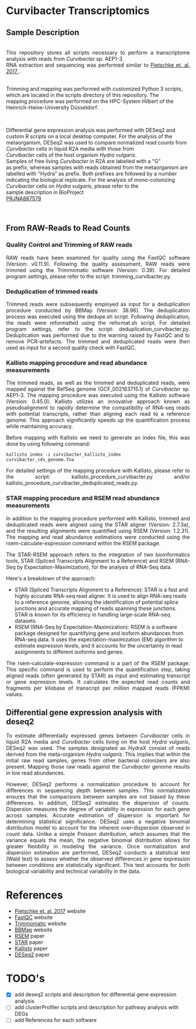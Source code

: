 # Curvibacter Transcriptomics

## Sample Description
<div style="text-align: justify;white-space: pre-line;">
This repository stores all scripts necessary to perform a transcriptome analysis with reads from <i>Curvibacter</i> sp. AEP1-3.
RNA extraction and sequencing was performed similar to <a href="https://www.pnas.org/doi/10.1073/pnas.1706879114"> Pietschke et. al. 2017 </a>.

Trimming and mapping was performed with customized Python 3 scripts, which are located in the scripts directory of this repository.
The mapping procedure was performed on the HPC-System Hilbert of the Heinrich-Heine-University Düsseldorf.

Differential gene expression analysis was performed with DESeq2 and custom R scripts on a local desktop computer. For the analysis of the metaorganism, DESeq2 was used to compare normalized read counts from <i>Curvibacter</i> cells in liquid R2A media with those from <i>Curvibacter</i> cells of the host organism <i>Hydra vulgaris</i>.
Samples of free living <i>Curvibacter</i> in R2A are labelled with a "G" as prefix, whereas samples with reads obtained from the metaorganism are labelled with "Hydra" as prefix. Both prefixes are followed by a number indicating the biological replicate.
For the analysis of mono-colonizing <i>Curvibacter</i> cells on <i>Hydra vulgaris</i>, please refer to the sample description in BioProject <a href="https://www.ncbi.nlm.nih.gov/bioproject/PRJNA887579">PRJNA887579</a>
</div>

## From RAW-Reads to Read Counts
### Quality Control and Trimming of RAW reads

<div style="text-align: justify">
RAW reads have been examined for quality using the FastQC software (Version: v0.11.9). Following the quality assessment, RAW reads were trimmed using the Trimmomatic software (Version: 0.39). For detailed program settings, please refer to the script: trimming_curvibacter.py.
</div>

### Deduplication of trimmed reads

<div style="text-align: justify">
Trimmed reads were subsequently employed as input for a deduplication procedure conducted by BBMap (Version: 38.96). The deduplication process was executed using the dedupe.sh script. Following deduplication, the reads were reformatted using the reformat.sh script. For detailed program settings, refer to the script: deduplication_curvibacter.py.
Deduplication was performed due to the warning raised by FastQC and to remove PCR-artefacts. The trimmed and deduplicated reads were then used as input for a second quality check with FastQC.
</div>

### Kallisto mapping procedure and read abundance measurements
<div style="text-align: justify">
The trimmed reads, as well as the trimmed and deduplicated reads, were mapped against the RefSeq genome (GCF_002163715.1) of <i>Curvibacter</i> sp. AEP1-3. The mapping procedure was executed using the Kallisto software (Version: 0.45.0).
Kallisto utilizes an innovative approach known as pseudoalignment to rapidly determine the compatibility of RNA-seq reads with potential transcripts, rather than aligning each read to a reference genome. This approach significantly speeds up the quantification process while maintaining accuracy.

Before mapping with Kallisto we need to generate an index file, this was done by using following command:
</div>

`kallisto index -i curvibacter_kallisto_index curvibacter_cds_genome.fna`

<div style="text-align: justify">
For detailed settings of the mapping procedure with Kallisto, please refer to the script: kallisto_procedure_curvibacter.py and/or kallisto_procedure_curvibacter_deduplicated_reads.py.
</div>

### STAR mapping procedure and RSEM read abundance measurements
<div style="text-align: justify">
In addition to the mapping procedure performed with Kallisto, trimmed and deduplicated reads were aligned using the STAR aligner (Version: 2.7.3a), and the resulting alignments were quantified using RSEM (Version: 1.2.31). The mapping and read abundance estimations were conducted using the rsem-calculate-expression command within the RSEM package.

The STAR-RSEM approach refers to the integration of two bioinformatics tools, STAR (Spliced Transcripts Alignment to a Reference) and RSEM (RNA-Seq by Expectation-Maximization), for the analysis of RNA-Seq data.

Here's a breakdown of the approach:
</div>

- STAR (Spliced Transcripts Alignment to a Reference): STAR is a fast and highly accurate RNA-seq read aligner. It is used to align RNA-seq reads to a reference genome, allowing the identification of potential splice junctions and accurate mapping of reads spanning these junctions. STAR is known for its efficiency in handling large-scale RNA-seq datasets.
- RSEM (RNA-Seq by Expectation-Maximization): RSEM is a software package designed for quantifying gene and isoform abundances from RNA-seq data. It uses the expectation-maximization (EM) algorithm to estimate expression levels, and it accounts for the uncertainty in read assignments to different isoforms and genes.

<div style="text-align: justify">

The rsem-calculate-expression command is a part of the RSEM package. This specific command is used to perform the quantification step, taking aligned reads (often generated by STAR) as input and estimating transcript or gene expression levels. It calculates the expected read counts and fragments per kilobase of transcript per million mapped reads (FPKM) values.
</div>

## Differential gene expression analysis with deseq2

<div style="text-align: justify">
To estimate differentially expressed genes between <i>Curvibacter</i> cells in liquid R2A media and <i>Curvibacter</i> cells living on the host <i>Hydra vulgaris</i>, DESeq2 was used.
The samples designated as HydraX consist of reads derived from the meta-organism <i>Hydra vulgaris</i>. This implies that within the initial raw read samples, genes from other bacterial colonizers are also present. Mapping those raw reads against the <i>Curvibacter</i> genome results in low read abundances.


However, DESeq2 performs a normalization procedure to account for differences in sequencing depth between samples. This normalization ensures that the comparisons between samples are not biased by these differences. In addition, DESeq2 estimates the dispersion of counts. Dispersion measures the degree of variability in expression for each gene across samples. Accurate estimation of dispersion is important for determining statistical significance.
DESeq2 uses a negative binomial distribution model to account for the inherent over-dispersion observed in count data. Unlike a simple Poisson distribution, which assumes that the variance equals the mean, the negative binomial distribution allows for greater flexibility in modeling the variance. Once normalization and dispersion estimation are performed, DESeq2 conducts a statistical test (Wald test) to assess whether the observed differences in gene expression between conditions are statistically significant. This test accounts for both biological variability and technical variability in the data. 
</div>

# References
- [Pietschke et. al. 2017](https://www.pnas.org/doi/10.1073/pnas.1706879114) website
- [FastQC](https://www.bioinformatics.babraham.ac.uk/projects/fastqc/) website
- [Trimmomatic](http://www.usadellab.org/cms/?page=trimmomatic) website
- [BBMap](https://jgi.doe.gov/data-and-tools/software-tools/bbtools/bb-tools-user-guide/bbmap-guide/) website
- [RSEM](https://bmcbioinformatics.biomedcentral.com/articles/10.1186/1471-2105-12-323) paper
- [STAR](https://bmcbioinformatics.biomedcentral.com/articles/10.1186/1471-2105-12-323) paper
- [Kallisto](https://www.nature.com/articles/nbt.3519) paper
- [DESeq2](https://genomebiology.biomedcentral.com/articles/10.1186/s13059-014-0550-8) paper

# TODO's
- [X] add deseq2 scripts and description for differential gene expression analysis
- [ ] add clusterProfiler scripts and description for pathway analysis with DEGs
- [ ] add References for each software
